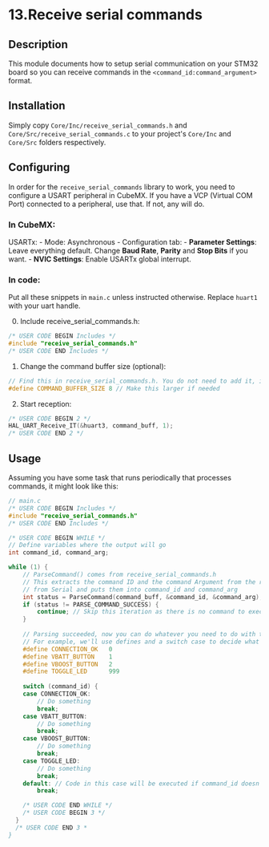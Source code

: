 # 13.Receive serial commands

## Description
This module documents how to setup serial communication on your STM32 board so you can receive commands in the `<command_id:command_argument>` format.

## Installation
Simply copy `Core/Inc/receive_serial_commands.h` and `Core/Src/receive_serial_commands.c` to your project's `Core/Inc` and `Core/Src` folders respectively.

## Configuring
In order for the `receive_serial_commands` library to work, you need to configure a USART peripheral in CubeMX. If you have a VCP (Virtual COM Port) connected to a peripheral, use that. If not, any will do.

### In CubeMX:
USARTx:
    - Mode: Asynchronous
    - Configuration tab:
        - **Parameter Settings**: Leave everything default. Change **Baud Rate**, **Parity** and **Stop Bits** if you want.
        - **NVIC Settings**: Enable USARTx global interrupt.

### In code:
Put all these snippets in `main.c` unless instructed otherwise. Replace `huart1` with your uart handle.

0. Include receive_serial_commands.h:
```c
/* USER CODE BEGIN Includes */
#include "receive_serial_commands.h"
/* USER CODE END Includes */
```

1. Change the command buffer size (optional):
```c
// Find this in receive_serial_commands.h. You do not need to add it, it's already there
#define COMMAND_BUFFER_SIZE 8 // Make this larger if needed
```

2. Start reception:
```c
/* USER CODE BEGIN 2 */
HAL_UART_Receive_IT(&huart3, command_buff, 1);
/* USER CODE END 2 */
```

## Usage
Assuming you have some task that runs periodically that processes commands, it might look like this:
```c
// main.c
/* USER CODE BEGIN Includes */
#include "receive_serial_commands.h"
/* USER CODE END Includes */

/* USER CODE BEGIN WHILE */
// Define variables where the output will go
int command_id, command_arg;

while (1) {
	// ParseCommand() comes from receive_serial_commands.h
	// This extracts the command ID and the command Argument from the received data
	// from Serial and puts them into command_id and command_arg
	int status = ParseCommand(command_buff, &command_id, &command_arg);
	if (status != PARSE_COMMAND_SUCCESS) {
		continue; // Skip this iteration as there is no command to execute
	}
	
	// Parsing succeeded, now you can do whatever you need to do with the command.
	// For example, we'll use defines and a switch case to decide what to do
	#define CONNECTION_OK	0
	#define VBATT_BUTTON	1
	#define VBOOST_BUTTON	2
	#define TOGGLE_LED 		999
	
	switch (command_id) {
	case CONNECTION_OK:
		// Do something
		break;
	case VBATT_BUTTON:
		// Do something
		break;
	case VBOOST_BUTTON:
		// Do something
		break;
	case TOGGLE_LED:
		// Do something
		break;
	default: // Code in this case will be executed if command_id doesn't match any other cases
		break;

	/* USER CODE END WHILE */
    /* USER CODE BEGIN 3 */
  }
  /* USER CODE END 3 *
}
```

